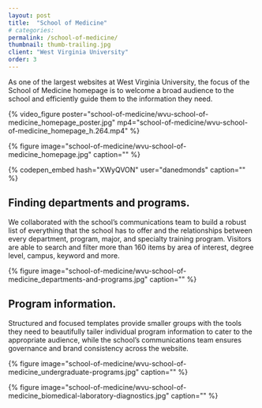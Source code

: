 ```yaml
---
layout: post
title:  "School of Medicine"
# categories: 
permalink: /school-of-medicine/
thumbnail: thumb-trailing.jpg
client: "West Virginia University"
order: 3
---
```


As one of the largest websites at West Virginia University, the focus of the School of Medicine homepage is to welcome a broad audience to the school and efficiently guide them to the information they need.

{% video_figure poster="school-of-medicine/wvu-school-of-medicine_homepage_poster.jpg" mp4="school-of-medicine/wvu-school-of-medicine_homepage_h.264.mp4" %}

{% figure image="school-of-medicine/wvu-school-of-medicine_homepage.jpg" caption="" %}

{% codepen_embed hash="XWyQVON" user="danedmonds" caption="" %}

## Finding departments and programs.

We collaborated with the school’s communications team to build a robust list of everything that the school has to offer and the relationships between every department, program, major, and specialty training program. Visitors are able to search and filter more than 160 items by area of interest, degree level, campus, keyword and more.

{% figure image="school-of-medicine/wvu-school-of-medicine_departments-and-programs.jpg" caption="" %}

## Program information.

Structured and focused templates provide smaller groups with the tools they need to beautifully tailer individual program information to cater to the appropriate audience, while the school’s communications team ensures governance and brand consistency across the website.

{% figure image="school-of-medicine/wvu-school-of-medicine_undergraduate-programs.jpg" caption="" %}

{% figure image="school-of-medicine/wvu-school-of-medicine_biomedical-laboratory-diagnostics.jpg" caption="" %}
